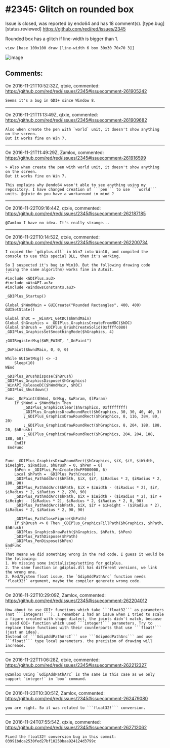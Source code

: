 
#2345: Glitch on rounded box
================================================================================
Issue is closed, was reported by endo64 and has 18 comment(s).
[type.bug] [status.reviewed]
<https://github.com/red/red/issues/2345>

Rounded box has a glitch if line-width is bigger than 1.

`view [base 100x100 draw [line-width 6 box 30x30 70x70 3]]`

![image](https://cloud.githubusercontent.com/assets/840604/20479305/5f2d35d8-afe6-11e6-8fe9-bc37b3380abc.png)


Comments:
--------------------------------------------------------------------------------

On 2016-11-21T10:52:32Z, qtxie, commented:
<https://github.com/red/red/issues/2345#issuecomment-261905242>

    Seems it's a bug in GDI+ since Window 8.

--------------------------------------------------------------------------------

On 2016-11-21T11:13:49Z, qtxie, commented:
<https://github.com/red/red/issues/2345#issuecomment-261909682>

    Also when create the pen with `world` unit, it doesn't show anything on the screen. 
    But it works fine on Win 7. 

--------------------------------------------------------------------------------

On 2016-11-21T11:49:29Z, Zamlox, commented:
<https://github.com/red/red/issues/2345#issuecomment-261916599>

    > Also when create the pen with world unit, it doesn't show anything on the screen.
    But it works fine on Win 7.
    
    This explains why @endo64 wasn't able to see anything using my repository. I have changed creation of ```pen``` to use ```world``` units. @qtxie do you have a workaround in mind ?

--------------------------------------------------------------------------------

On 2016-11-22T09:16:44Z, qtxie, commented:
<https://github.com/red/red/issues/2345#issuecomment-262187185>

    @Zamlox I have no idea. It's really strange...

--------------------------------------------------------------------------------

On 2016-11-22T10:14:52Z, qtxie, commented:
<https://github.com/red/red/issues/2345#issuecomment-262200734>

    I copied the `gdiplus.dll` in Win7 into Win10, and compiled the console to use this special DLL, then it's working.
    
    So I suspected it's bug in Win10. But the following drawing code (using the same algorithm) works fine in Autoit.
    ```
    #include <GDIPlus.au3>
    #include <WinAPI.au3>
    #include <WindowsConstants.au3>
    
    _GDIPlus_Startup()
    
    Global $hWndMain = GUICreate("Rounded Rectangles", 400, 400)
    GUISetState()
    
    Global $hDC = _WinAPI_GetDC($hWndMain)
    Global $hGraphics = _GDIPlus_GraphicsCreateFromHDC($hDC)
    Global $hBrush = _GDIPlus_BrushCreateSolid(0xffffc080)
    _GDIPlus_GraphicsSetSmoothingMode($hGraphics, 4)
    
    ;GUIRegisterMsg($WM_PAINT, "_OnPaint")
    
    _OnPaint($hwndMain, 0, 0, 0)
    
    While GUIGetMsg() <> -3
        Sleep(10)
    WEnd
    
    _GDIPlus_BrushDispose($hBrush)
    _GDIPlus_GraphicsDispose($hGraphics)
    _WinAPI_ReleaseDC($hWndMain, $hDC)
    _GDIPlus_Shutdown()
    
    Func _OnPaint($hWnd, $nMsg, $wParam, $lParam)
        If $hWnd = $hWndMain Then
            _GDIPlus_GraphicsClear($hGraphics, 0xffffffff)
            _GDIPlus_GraphicsDrawRoundRect($hGraphics, 30, 30, 40, 40, 3)
            ;_GDIPlus_GraphicsDrawRoundRect($hGraphics, 8, 116, 384, 80, 20)
            ;_GDIPlus_GraphicsDrawRoundRect($hGraphics, 8, 204, 188, 188, 20, $hBrush)
            ;_GDIPlus_GraphicsDrawRoundRect($hGraphics, 204, 204, 188, 188, 60)
        EndIf
     EndFunc
    
    
    Func _GDIPlus_GraphicsDrawRoundRect($hGraphics, $iX, $iY, $iWidth, $iHeight, $iRadius, $hBrush = 0, $hPen = 0)
        $hPen = _GDIPlus_PenCreate(0xFF000000, 6)
        Local $hPath = _GDIPlus_PathCreate()
    	_GDIPlus_PathAddArc($hPath, $iX, $iY, $iRadius * 2, $iRadius * 2, 180, 90)
        _GDIPlus_PathAddArc($hPath, $iX + $iWidth - ($iRadius * 2), $iY, $iRadius * 2, $iRadius * 2, 270, 90)
        _GDIPlus_PathAddArc($hPath, $iX + $iWidth - ($iRadius * 2), $iY + $iHeight - ($iRadius * 2), $iRadius * 2, $iRadius * 2, 0, 90)
        _GDIPlus_PathAddArc($hPath, $iX, $iY + $iHeight - ($iRadius * 2), $iRadius * 2, $iRadius * 2, 90, 90)
    
        _GDIPlus_PathCloseFigure($hPath)
        If $hBrush <> 0 Then _GDIPlus_GraphicsFillPath($hGraphics, $hPath, $hBrush)
        _GDIPlus_GraphicsDrawPath($hGraphics, $hPath, $hPen)
        _GDIPlus_PathDispose($hPath)
        _GDIPlus_PenDispose($hPen)
    EndFunc
    ```
    That means we did something wrong in the red code, I guess it would be the following:
    1. We missing some initializing/setting for gdiplus.
    2. The same function in gdiplus.dll has different versions, we link the wrong one.
    3. Red/System float issue, the `GdipAddPathArc` function needs `float32!` argument, maybe the compiler generate wrong code.

--------------------------------------------------------------------------------

On 2016-11-22T10:29:09Z, Zamlox, commented:
<https://github.com/red/red/issues/2345#issuecomment-262204012>

    How about to use GDI+ functions which take ```float32``` as parameters (not ```integers!```). I remember I had an issue when I tried to scale a figure created with shape dialect, the joints didn't match, because I used GDI+ function which used ```integer!``` parameters. Try to replace those functions with their counterparts that use ```float!``` (just an idea).
    Instead of ```GdipAddPathArcI``` use ```GdipAddPathArc``` and use ```float!``` type local parameters. the precision of drawing will increase.

--------------------------------------------------------------------------------

On 2016-11-22T11:06:28Z, qtxie, commented:
<https://github.com/red/red/issues/2345#issuecomment-262212327>

    @Zamlox Using `GdipAddPathArc` is the same in this case as we only support `integer!` in `box` command. 

--------------------------------------------------------------------------------

On 2016-11-23T10:30:51Z, Zamlox, commented:
<https://github.com/red/red/issues/2345#issuecomment-262479080>

    you are right. So it was related to ```float32!``` conversion.

--------------------------------------------------------------------------------

On 2016-11-24T07:55:54Z, qtxie, commented:
<https://github.com/red/red/issues/2345#issuecomment-262712062>

    Fixed the float32! conversion bug in this commit: 03991bdca2530fed27bf10250baa924124d3799c


